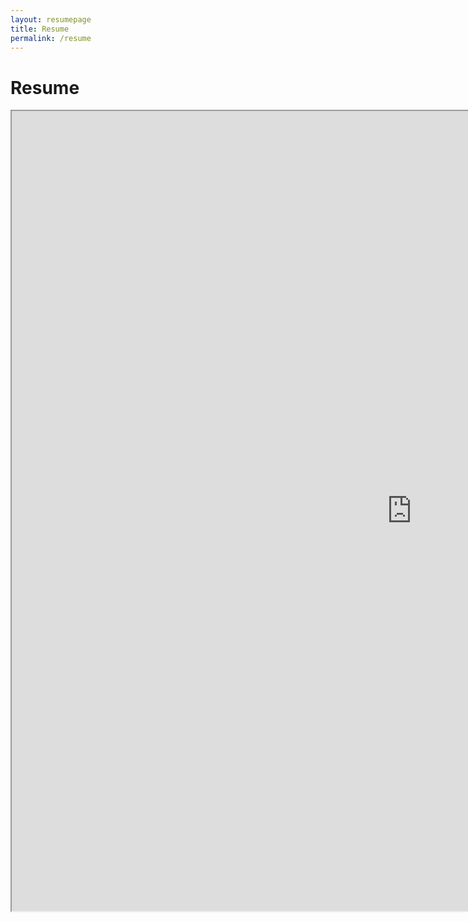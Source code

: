 ```yaml
---
layout: resumepage
title: Resume
permalink: /resume
---
```


# Resume

<div>
<iframe src="https://drive.google.com/file/d/1841ztFEeW0p9WkRt8uKApAg6TKRELpWO/preview" width="1280" height="1280" allow="autoplay"></iframe>
</div>
